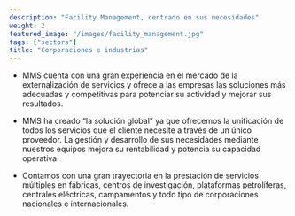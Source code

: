 ```yaml
---
description: "Facility Management, centrado en sus necesidades"
weight: 2
featured_image: "/images/facility_management.jpg"
tags: ["sectors"]
title: "Corporaciones e industrias"
---
```


- MMS cuenta con una gran experiencia en el mercado de la externalización de servicios y ofrece a las empresas las soluciones más adecuadas y competitivas para potenciar su actividad y mejorar sus resultados.

- MMS ha creado “la solución global” ya que ofrecemos la unificación de todos los servicios que el cliente necesite a través de un único proveedor. La gestión y desarrollo de sus necesidades mediante nuestros equipos mejora su rentabilidad y potencia su capacidad operativa.

- Contamos con una gran trayectoria en la prestación de servicios múltiples en fábricas, centros de investigación, plataformas petrolíferas, centrales eléctricas, campamentos y todo tipo de corporaciones nacionales e internacionales.
